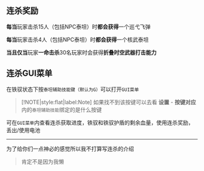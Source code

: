 ## 连杀奖励

**每当**玩家击杀15人（包括NPC泰坦）时**都会获得**一个巡弋飞弹

**每当**玩家击杀4人（包括NPC泰坦）时**都会获得**一个核武泰坦

**当且仅当**玩家**一命击杀**30名玩家时会获得**折叠时空武器打击能力**

## 连杀GUI菜单

在铁驭状态下按`泰坦辅助技能键（默认为G）`可以打开`GUI菜单`

> [!NOTE|style:flat|label:Note]
> 如果找不到该按键可以去看 **设置** - **按键对应** 内的`泰坦辅助技能`绑定的是什么按键

可在`GUI菜单`内查看连杀获取进度，铁驭和铁驭护盾的剩余血量，使用连杀奖励，丢出/使用电池

----

为了给你们一点神必的感觉所以我不打算写连杀的介绍

> 肯定不是因为我懒